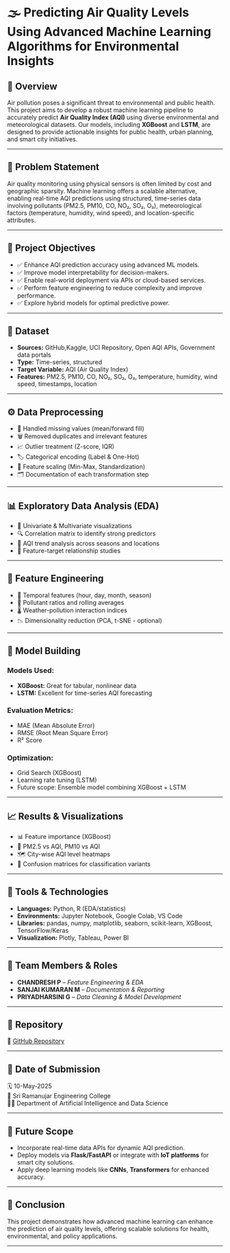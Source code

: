 # 🌫️ Predicting Air Quality Levels Using Advanced Machine Learning Algorithms for Environmental Insights

## 📌 Overview

Air pollution poses a significant threat to environmental and public health. This project aims to develop a robust machine learning pipeline to accurately predict **Air Quality Index (AQI)** using diverse environmental and meteorological datasets. Our models, including **XGBoost** and **LSTM**, are designed to provide actionable insights for public health, urban planning, and smart city initiatives.

---

## 🧠 Problem Statement

Air quality monitoring using physical sensors is often limited by cost and geographic sparsity. Machine learning offers a scalable alternative, enabling real-time AQI predictions using structured, time-series data involving pollutants (PM2.5, PM10, CO, NO₂, SO₂, O₃), meteorological factors (temperature, humidity, wind speed), and location-specific attributes.

---

## 🎯 Project Objectives

- ✅ Enhance AQI prediction accuracy using advanced ML models.
- ✅ Improve model interpretability for decision-makers.
- ✅ Enable real-world deployment via APIs or cloud-based services.
- ✅ Perform feature engineering to reduce complexity and improve performance.
- ✅ Explore hybrid models for optimal predictive power.

---

## 📂 Dataset

- **Sources:** GitHub,Kaggle, UCI Repository, Open AQI APIs, Government data portals
- **Type:** Time-series, structured
- **Target Variable:** AQI (Air Quality Index)
- **Features:** PM2.5, PM10, CO, NO₂, SO₂, O₃, temperature, humidity, wind speed, timestamps, location

---

## ⚙️ Data Preprocessing

- 🧹 Handled missing values (mean/forward fill)
- 🗑️ Removed duplicates and irrelevant features
- 📈 Outlier treatment (Z-score, IQR)
- 🏷️ Categorical encoding (Label & One-Hot)
- 🔄 Feature scaling (Min-Max, Standardization)
- 🗂️ Documentation of each transformation step

---

## 📊 Exploratory Data Analysis (EDA)

- 📌 Univariate & Multivariate visualizations
- 🔍 Correlation matrix to identify strong predictors
- 🧵 AQI trend analysis across seasons and locations
- 🔬 Feature-target relationship studies

---

## 🔧 Feature Engineering

- 📆 Temporal features (hour, day, month, season)
- 📐 Pollutant ratios and rolling averages
- 🌡️ Weather-pollution interaction indices
- 📉 Dimensionality reduction (PCA, t-SNE - optional)

---

## 🤖 Model Building

### Models Used:
- **XGBoost:** Great for tabular, nonlinear data
- **LSTM:** Excellent for time-series AQI forecasting

### Evaluation Metrics:
- MAE (Mean Absolute Error)
- RMSE (Root Mean Square Error)
- R² Score

### Optimization:
- Grid Search (XGBoost)
- Learning rate tuning (LSTM)
- Future scope: Ensemble model combining XGBoost + LSTM

---

## 📈 Results & Visualizations

- 📊 Feature importance (XGBoost)
- 🌁 PM2.5 vs AQI, PM10 vs AQI
- 🗺️ City-wise AQI level heatmaps
- 🧩 Confusion matrices for classification variants

---

## 🧰 Tools & Technologies

- **Languages:** Python, R (EDA/statistics)
- **Environments:** Jupyter Notebook, Google Colab, VS Code
- **Libraries:** pandas, numpy, matplotlib, seaborn, scikit-learn, XGBoost, TensorFlow/Keras
- **Visualization:** Plotly, Tableau, Power BI

---

## 👥 Team Members & Roles

- **CHANDRESH P** – *Feature Engineering & EDA*  
- **SANJAI KUMARAN M** – *Documentation & Reporting*  
- **PRIYADHARSINI G** – *Data Cleaning & Model Development*  

---

## 📎 Repository

🔗 [GitHub Repository](https://github.com/chandresh-29/Predicting-air-quality-levelsusing-advanced-Machine-learning-algorithms-forenvironmental-insights.git)

---

## 📅 Date of Submission

🗓️ 10-May-2025  
🏫 Sri Ramanujar Engineering College  
🧑‍🎓 Department of Artificial Intelligence and Data Science

---

## 📢 Future Scope

- Incorporate real-time data APIs for dynamic AQI prediction.
- Deploy models via **Flask/FastAPI** or integrate with **IoT platforms** for smart city solutions.
- Apply deep learning models like **CNNs**, **Transformers** for enhanced accuracy.

---

## 🏁 Conclusion

This project demonstrates how advanced machine learning can enhance the prediction of air quality levels, offering scalable solutions for health, environmental, and policy applications.

---
